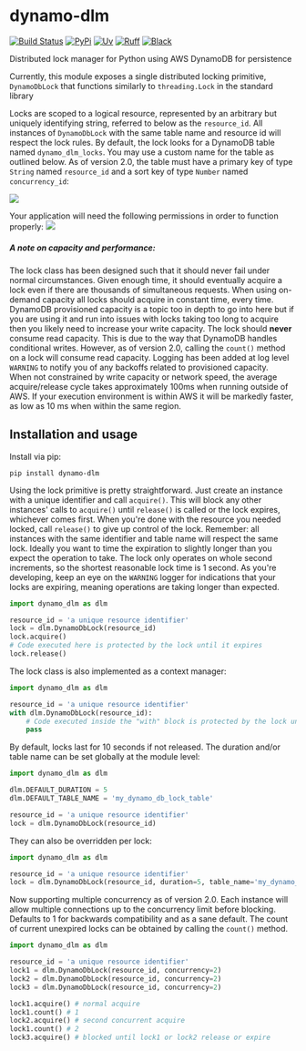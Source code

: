 # dynamo-dlm
[![Build Status](https://github.com/barrybarrette/dynamo-dlm/actions/workflows/workflows.yml/badge.svg)](https://github.com/barrybarrette/dynamo-dlm/actions)
[![PyPi](https://img.shields.io/pypi/v/dynamo-dlm)](https://pypi.python.org/pypi/dynamo-dlm)
[![Uv](https://img.shields.io/endpoint?url=https://raw.githubusercontent.com/astral-sh/uv/main/assets/badge/v0.json)](https://github.com/astral-sh/uv)
[![Ruff](https://img.shields.io/endpoint?url=https://raw.githubusercontent.com/astral-sh/ruff/main/assets/badge/v2.json)](https://github.com/astral-sh/ruff)
[![Black](https://img.shields.io/badge/code%20style-black-000000.svg)](https://github.com/psf/black)



Distributed lock manager for Python using AWS DynamoDB for persistence

Currently, this module exposes a single distributed locking primitive, `DynamoDbLock` that functions similarly to `threading.Lock` in the standard library 

Locks are scoped to a logical resource, represented by an arbitrary but uniquely identifying string, referred to below as the `resource_id`.
All instances of `DynamoDbLock` with the same table name and resource id will respect the lock rules. 
By default, the lock looks for a DynamoDB table named `dynamo_dlm_locks`. 
You may use a custom name for the table as outlined below.
As of version 2.0, the table must have a primary key of type `String` named `resource_id`
and a sort key of type `Number` named `concurrency_id`:


![](https://i.imgur.com/bf1bBc7.png)

Your application will need the following permissions in order to function properly:
![](https://i.imgur.com/xd2Nvkp.png)

##### A note on capacity and performance:
The lock class has been designed such that it should never fail under normal circumstances.
Given enough time, it should eventually acquire a lock even if there are thousands of simultaneous requests.
When using on-demand capacity all locks should acquire in constant time, every time.   
DynamoDB provisioned capacity is a topic too in depth to go into here but if you are using it and run into issues with locks taking too long to acquire then you likely need to increase your write capacity.
The lock should **never** consume read capacity. This is due to the way that DynamoDB handles conditional writes.
However, as of version 2.0, calling the `count()` method on a lock will consume read capacity.
Logging has been added at log level `WARNING` to notify you of any backoffs related to provisioned capacity.  
When not constrained by write capacity or network speed, the average acquire/release cycle takes approximately 100ms when running outside of AWS. 
If your execution environment is within AWS it will be markedly faster, as low as 10 ms when within the same region.

## Installation and usage

Install via pip:

`pip install dynamo-dlm`


Using the lock primitive is pretty straightforward. 
Just create an instance with a unique identifier and call `acquire()`. 
This will block any other instances' calls to `acquire()` until `release()` is called or the lock expires, whichever comes first.
When you're done with the resource you needed locked, call `release()` to give up control of the lock.
Remember: all instances with the same identifier and table name will respect the same lock.
Ideally you want to time the expiration to slightly longer than you expect the operation to take.
The lock only operates on whole second increments, so the shortest reasonable lock time is 1 second.
As you're developing, keep an eye on the `WARNING` logger for indications that your locks are expiring, meaning operations are taking longer than expected. 

```python
import dynamo_dlm as dlm

resource_id = 'a unique resource identifier'
lock = dlm.DynamoDbLock(resource_id)
lock.acquire()
# Code executed here is protected by the lock until it expires
lock.release()
```

The lock class is also implemented as a context manager:
```python
import dynamo_dlm as dlm

resource_id = 'a unique resource identifier'
with dlm.DynamoDbLock(resource_id):
    # Code executed inside the "with" block is protected by the lock until it expires 
    pass
```

By default, locks last for 10 seconds if not released.
The duration and/or table name can be set globally at the module level:
```python
import dynamo_dlm as dlm

dlm.DEFAULT_DURATION = 5
dlm.DEFAULT_TABLE_NAME = 'my_dynamo_db_lock_table'

resource_id = 'a unique resource identifier'
lock = dlm.DynamoDbLock(resource_id)
```

They can also be overridden per lock:
```python
import dynamo_dlm as dlm

resource_id = 'a unique resource identifier'
lock = dlm.DynamoDbLock(resource_id, duration=5, table_name='my_dynamo_db_lock_table')
```


Now supporting multiple concurrency as of version 2.0. Each instance will allow multiple connections up to the concurrency limit before blocking.
Defaults to 1 for backwards compatibility and as a sane default. The count of current unexpired locks can be obtained by calling the `count()` method.
```python
import dynamo_dlm as dlm

resource_id = 'a unique resource identifier'
lock1 = dlm.DynamoDbLock(resource_id, concurrency=2)
lock2 = dlm.DynamoDbLock(resource_id, concurrency=2)
lock3 = dlm.DynamoDbLock(resource_id, concurrency=2)

lock1.acquire() # normal acquire
lock1.count() # 1
lock2.acquire() # second concurrent acquire
lock1.count() # 2
lock3.acquire() # blocked until lock1 or lock2 release or expire
```
